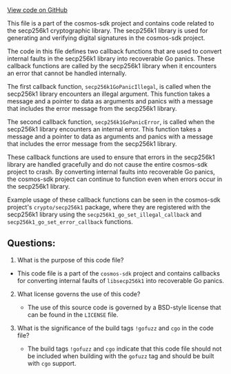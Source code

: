[View code on GitHub](https://github.com/cosmos/cosmos-sdk/blob/main/crypto/keys/secp256k1/internal/secp256k1/panic_cb.go)

This file is a part of the cosmos-sdk project and contains code related to the secp256k1 cryptographic library. The secp256k1 library is used for generating and verifying digital signatures in the cosmos-sdk project.

The code in this file defines two callback functions that are used to convert internal faults in the secp256k1 library into recoverable Go panics. These callback functions are called by the secp256k1 library when it encounters an error that cannot be handled internally.

The first callback function, `secp256k1GoPanicIllegal`, is called when the secp256k1 library encounters an illegal argument. This function takes a message and a pointer to data as arguments and panics with a message that includes the error message from the secp256k1 library.

The second callback function, `secp256k1GoPanicError`, is called when the secp256k1 library encounters an internal error. This function takes a message and a pointer to data as arguments and panics with a message that includes the error message from the secp256k1 library.

These callback functions are used to ensure that errors in the secp256k1 library are handled gracefully and do not cause the entire cosmos-sdk project to crash. By converting internal faults into recoverable Go panics, the cosmos-sdk project can continue to function even when errors occur in the secp256k1 library.

Example usage of these callback functions can be seen in the cosmos-sdk project's `crypto/secp256k1` package, where they are registered with the secp256k1 library using the `secp256k1_go_set_illegal_callback` and `secp256k1_go_set_error_callback` functions.
## Questions: 
 1. What is the purpose of this code file?
   - This code file is a part of the `cosmos-sdk` project and contains callbacks for converting internal faults of `libsecp256k1` into recoverable Go panics.

2. What license governs the use of this code?
   - The use of this source code is governed by a BSD-style license that can be found in the `LICENSE` file.

3. What is the significance of the build tags `!gofuzz` and `cgo` in the code file?
   - The build tags `!gofuzz` and `cgo` indicate that this code file should not be included when building with the `gofuzz` tag and should be built with `cgo` support.